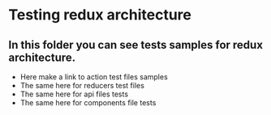 # Testing redux architecture 

## In this folder you can see tests samples for redux architecture.

- Here make a link to action test files samples
- The same here for reducers test files 
- The same here for api files tests
- The same here for components file tests



